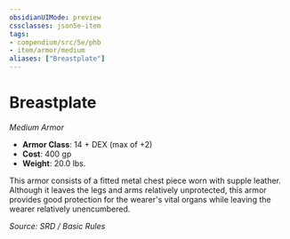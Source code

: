 ```yaml
---
obsidianUIMode: preview
cssclasses: json5e-item
tags:
- compendium/src/5e/phb
- item/armor/medium
aliases: ["Breastplate"]
---
```

# Breastplate
*Medium Armor*  

- **Armor Class**: 14 + DEX (max of +2)
- **Cost**: 400 gp
- **Weight**: 20.0 lbs.

This armor consists of a fitted metal chest piece worn with supple leather. Although it leaves the legs and arms relatively unprotected, this armor provides good protection for the wearer's vital organs while leaving the wearer relatively unencumbered.

*Source: SRD / Basic Rules*